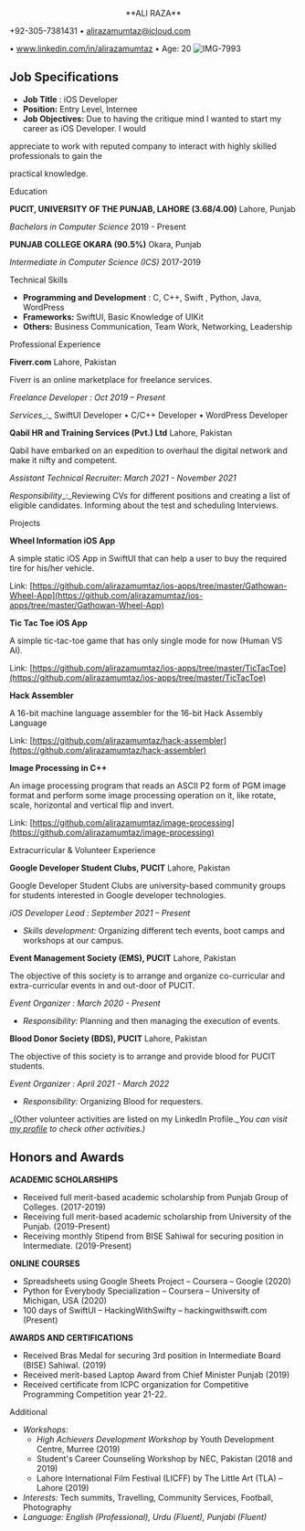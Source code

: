 <p align="center">
  **ALI RAZA**

+92-305-7381431 • [alirazamumtaz@icloud.com](mailto:alirazamumtaz@icloud.com)

• [www.](http://www.linkedin.com/in/alirazamumtaz)[linkedin.com/in/alirazamumtaz](http://www.linkedin.com/in/alirazamumtaz) • Age: 20
  <img src="https://i.ibb.co/9YGyNNK/IMG-7993.jpg" alt="IMG-7993" border="0" />
</p>

Job Specifications
---

- **Job Title** : iOS Developer
- **Position:** Entry Level, Internee
- **Job Objectives:** Due to having the critique mind I wanted to start my career as iOS Developer. I would

appreciate to work with reputed company to interact with highly skilled professionals to gain the

practical knowledge.

Education

**PUCIT, UNIVERSITY OF THE PUNJAB, LAHORE (3.68/4.00)** Lahore, Punjab

_Bachelors in Computer Science_ 2019 - Present

**PUNJAB COLLEGE OKARA (90.5%)** Okara, Punjab

_Intermediate in Computer Science (ICS)_ 2017-2019

Technical Skills

- **Programming and Development** : C, C++, Swift , Python, Java, WordPress
- **Frameworks:** SwiftUI, Basic Knowledge of UIKit
- **Others:** Business Communication, Team Work, Networking, Leadership

Professional Experience

**Fiverr.com** Lahore, Pakistan

Fiverr is an online marketplace for freelance services.

_Freelance Developer : Oct 2019 – Present_

_Services__:_ SwiftUI Developer • C/C++ Developer • WordPress Developer

**Qabil HR and Training Services (Pvt.) Ltd** Lahore, Pakistan

Qabil have embarked on an expedition to overhaul the digital network and make it nifty and competent.

_Assistant Technical Recruiter: March 2021 - November 2021_

_Responsibility__:_Reviewing CVs for different positions and creating a list of eligible candidates. Informing about the test and scheduling Interviews.

Projects

**Wheel Information iOS App**

A simple static iOS App in SwiftUI that can help a user to buy the required tire for his/her vehicle.

Link: [https://github.com/alirazamumtaz/ios-apps/tree/master/Gathowan-Wheel-App](https://github.com/alirazamumtaz/ios-apps/tree/master/Gathowan-Wheel-App)

**Tic Tac Toe iOS App**

A simple tic-tac-toe game that has only single mode for now (Human VS AI).

Link: [https://github.com/alirazamumtaz/ios-apps/tree/master/TicTacToe](https://github.com/alirazamumtaz/ios-apps/tree/master/TicTacToe)

**Hack Assembler**

A 16-bit machine language assembler for the 16-bit Hack Assembly Language

Link: [https://github.com/alirazamumtaz/hack-assembler](https://github.com/alirazamumtaz/hack-assembler)

**Image Processing in C++**

An image processing program that reads an ASCII P2 form of PGM image format and perform some image processing operation on it, like rotate, scale, horizontal and vertical flip and invert.

Link: [https://github.com/alirazamumtaz/image-processing](https://github.com/alirazamumtaz/image-processing)

Extracurricular &amp; Volunteer Experience

**Google Developer Student Clubs, PUCIT** Lahore, Pakistan

Google Developer Student Clubs are university-based community groups for students interested in Google developer technologies.

_iOS Developer Lead : September 2021 – Present_

- _Skills development:_ Organizing different tech events, boot camps and workshops at our campus.

**Event Management Society (EMS), PUCIT** Lahore, Pakistan

The objective of this society is to arrange and organize co-curricular and extra-curricular events in and out-door of PUCIT.

_Event Organizer : March 2020 - Present_

- _Responsibility:_ Planning and then managing the execution of events.

**Blood Donor Society (BDS), PUCIT** Lahore, Pakistan

The objective of this society is to arrange and provide blood for PUCIT students.

_Event Organizer : April 2021 - March 2022_

- _Responsibility:_ Organizing Blood for requesters.

_(Other volunteer activities are listed on my LinkedIn Profile.__You can visit_ [_my profile_](https://www.linkedin.com/in/alirazamumtaz/) _to check other activities.)_

Honors and Awards
---
**ACADEMIC SCHOLARSHIPS**

- Received full merit-based academic scholarship from Punjab Group of Colleges. (2017-2019)
- Receiving full merit-based academic scholarship from University of the Punjab. (2019-Present)
- Receiving monthly Stipend from BISE Sahiwal for securing position in Intermediate. (2019-Present)

**ONLINE COURSES**

- Spreadsheets using Google Sheets Project – Coursera – Google (2020)
- Python for Everybody Specialization – Coursera – University of Michigan, USA (2020)
- 100 days of SwiftUI – HackingWithSwifty – hackingwithswift.com (Present)

**AWARDS AND CERTIFICATIONS**

- Received Bras Medal for securing 3rd position in Intermediate Board (BISE) Sahiwal. (2019)
- Received merit-based Laptop Award from Chief Minister Punjab (2019)
- Received certificate from ICPC organization for Competitive Programming Competition year 21-22.

Additional

- _Workshops:_
  - _High Achievers Development Workshop_ by Youth Development Centre, Murree (2019)
  - Student&#39;s Career Counseling Workshop by NEC, Pakistan (2018 and 2019)
  - Lahore International Film Festival (LICFF) by The Little Art (TLA) – Lahore (2019)
- _Interests:_ Tech summits, Travelling, Community Services, Football, Photography
- _Language: English (Professional), Urdu (Fluent), Punjabi (Fluent)_
